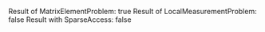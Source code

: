 
Result of MatrixElementProblem: true
Result of LocalMeasurementProblem: false
Result with SparseAccess: false
